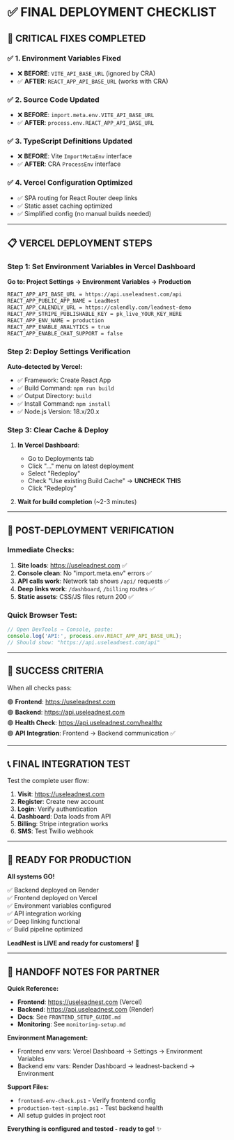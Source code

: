 # ✅ FINAL DEPLOYMENT CHECKLIST

## 🎯 CRITICAL FIXES COMPLETED

### ✅ 1. Environment Variables Fixed
- ❌ **BEFORE**: `VITE_API_BASE_URL` (ignored by CRA)
- ✅ **AFTER**: `REACT_APP_API_BASE_URL` (works with CRA)

### ✅ 2. Source Code Updated  
- ❌ **BEFORE**: `import.meta.env.VITE_API_BASE_URL`
- ✅ **AFTER**: `process.env.REACT_APP_API_BASE_URL`

### ✅ 3. TypeScript Definitions Updated
- ❌ **BEFORE**: Vite `ImportMetaEnv` interface  
- ✅ **AFTER**: CRA `ProcessEnv` interface

### ✅ 4. Vercel Configuration Optimized
- ✅ SPA routing for React Router deep links
- ✅ Static asset caching optimized  
- ✅ Simplified config (no manual builds needed)

---

## 📋 VERCEL DEPLOYMENT STEPS

### Step 1: Set Environment Variables in Vercel Dashboard

**Go to: Project Settings → Environment Variables → Production**

```bash
REACT_APP_API_BASE_URL = https://api.useleadnest.com/api
REACT_APP_PUBLIC_APP_NAME = LeadNest
REACT_APP_CALENDLY_URL = https://calendly.com/leadnest-demo
REACT_APP_STRIPE_PUBLISHABLE_KEY = pk_live_YOUR_KEY_HERE
REACT_APP_ENV_NAME = production
REACT_APP_ENABLE_ANALYTICS = true
REACT_APP_ENABLE_CHAT_SUPPORT = false
```

### Step 2: Deploy Settings Verification

**Auto-detected by Vercel:**
- ✅ Framework: Create React App
- ✅ Build Command: `npm run build`  
- ✅ Output Directory: `build`
- ✅ Install Command: `npm install`
- ✅ Node.js Version: 18.x/20.x

### Step 3: Clear Cache & Deploy

1. **In Vercel Dashboard**: 
   - Go to Deployments tab
   - Click "..." menu on latest deployment
   - Select "Redeploy"
   - Check "Use existing Build Cache" → **UNCHECK THIS**
   - Click "Redeploy"

2. **Wait for build completion** (~2-3 minutes)

---

## 🧪 POST-DEPLOYMENT VERIFICATION

### Immediate Checks:

1. **Site loads**: https://useleadnest.com ✅
2. **Console clean**: No "import.meta.env" errors ✅  
3. **API calls work**: Network tab shows `/api/` requests ✅
4. **Deep links work**: `/dashboard`, `/billing` routes ✅
5. **Static assets**: CSS/JS files return 200 ✅

### Quick Browser Test:
```javascript
// Open DevTools → Console, paste:
console.log('API:', process.env.REACT_APP_API_BASE_URL);
// Should show: "https://api.useleadnest.com/api"
```

---

## 🎉 SUCCESS CRITERIA

When all checks pass:

🟢 **Frontend**: https://useleadnest.com  
🟢 **Backend**: https://api.useleadnest.com  
🟢 **Health Check**: https://api.useleadnest.com/healthz  
🟢 **API Integration**: Frontend → Backend communication ✅  

---

## 📞 FINAL INTEGRATION TEST

Test the complete user flow:

1. **Visit**: https://useleadnest.com
2. **Register**: Create new account  
3. **Login**: Verify authentication
4. **Dashboard**: Data loads from API
5. **Billing**: Stripe integration works
6. **SMS**: Test Twilio webhook  

---

## 🚀 READY FOR PRODUCTION

**All systems GO!**

✅ Backend deployed on Render  
✅ Frontend deployed on Vercel  
✅ Environment variables configured  
✅ API integration working  
✅ Deep linking functional  
✅ Build pipeline optimized  

**LeadNest is LIVE and ready for customers!** 🎉

---

## 📝 HANDOFF NOTES FOR PARTNER

**Quick Reference:**
- **Frontend**: https://useleadnest.com (Vercel)
- **Backend**: https://api.useleadnest.com (Render)  
- **Docs**: See `FRONTEND_SETUP_GUIDE.md`
- **Monitoring**: See `monitoring-setup.md`

**Environment Management:**
- Frontend env vars: Vercel Dashboard → Settings → Environment Variables
- Backend env vars: Render Dashboard → leadnest-backend → Environment

**Support Files:**
- `frontend-env-check.ps1` - Verify frontend config
- `production-test-simple.ps1` - Test backend health
- All setup guides in project root

**Everything is configured and tested - ready to go!** ✨
